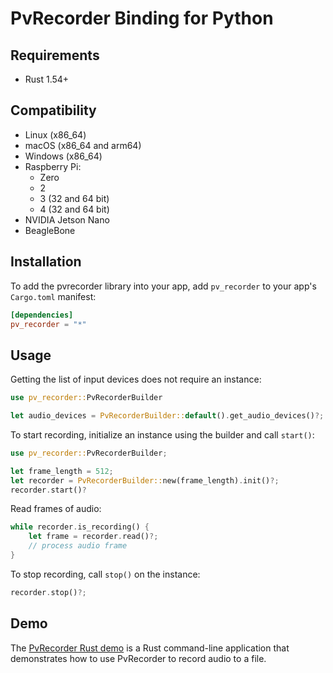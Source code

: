# PvRecorder Binding for Python

## Requirements

- Rust 1.54+

## Compatibility

- Linux (x86_64)
- macOS (x86_64 and arm64)
- Windows (x86_64)
- Raspberry Pi:
    - Zero
    - 2
    - 3 (32 and 64 bit)
    - 4 (32 and 64 bit)
- NVIDIA Jetson Nano
- BeagleBone

## Installation

To add the pvrecorder library into your app, add `pv_recorder` to your app's `Cargo.toml` manifest:
```toml
[dependencies]
pv_recorder = "*"
```

## Usage

Getting the list of input devices does not require an instance:

```rust
use pv_recorder::PvRecorderBuilder

let audio_devices = PvRecorderBuilder::default().get_audio_devices()?;
```

To start recording, initialize an instance using the builder and call `start()`:

```rust
use pv_recorder::PvRecorderBuilder;

let frame_length = 512;
let recorder = PvRecorderBuilder::new(frame_length).init()?;
recorder.start()?
```

Read frames of audio:

```rust
while recorder.is_recording() {
    let frame = recorder.read()?;
    // process audio frame
}
```

To stop recording, call `stop()` on the instance:

```rust
recorder.stop()?;
```

## Demo

The [PvRecorder Rust demo](https://github.com/Picovoice/pvrecorder/tree/main/demo/rust) is a Rust command-line application that demonstrates how to
use PvRecorder to record audio to a file.

